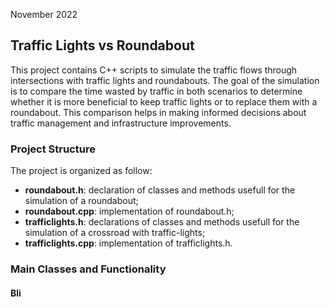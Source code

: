 November 2022

## Traffic Lights vs Roundabout
This project contains C++ scripts to simulate the traffic flows through intersections with traffic lights and roundabouts. 
The goal of the simulation is to compare the time wasted by traffic in both scenarios to determine whether it is more beneficial to keep traffic lights or to replace them with a roundabout. This comparison helps in making informed decisions about traffic management and infrastructure improvements.

### Project Structure
The project is organized as follow:
- **roundabout.h**: declaration of classes and methods usefull for the simulation of a roundabout;
- **roundabout.cpp**: implementation of roundabout.h;
- **trafficlights.h**: declarations of classes and methods usefull for the simulation of a crossroad with traffic-lights;
- **trafficlights.cpp**: implementation of trafficlights.h.

### Main Classes and Functionality

#### Bli

